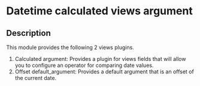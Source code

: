 # Datetime calculated views argument

## Description

This module provides the following 2 views plugins.

1. Calculated argument: Provides a plugin for views fields that will allow you to configure an operator for comparing date values.  
2. Offset default_argument: Provides a default argument that is an offset of the current date.
